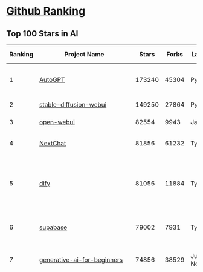 [Github Ranking](../README.md)
==========

## Top 100 Stars in AI

| Ranking | Project Name | Stars | Forks | Language | Open Issues | Description | Last Commit |
| ------- | ------------ | ----- | ----- | -------- | ----------- | ----------- | ----------- |
| 1 | [AutoGPT](https://github.com/Significant-Gravitas/AutoGPT) | 173240 | 45304 | Python | 180 | AutoGPT is the vision of accessible AI for everyone, to use and to build on. Our mission is to provide the tools, so that you can focus on what matters. | 2025-03-12T03:20:36Z |
| 2 | [stable-diffusion-webui](https://github.com/AUTOMATIC1111/stable-diffusion-webui) | 149250 | 27864 | Python | 2309 | Stable Diffusion web UI | 2025-03-04T16:11:29Z |
| 3 | [open-webui](https://github.com/open-webui/open-webui) | 82554 | 9943 | JavaScript | 159 | User-friendly AI Interface (Supports Ollama, OpenAI API, ...) | 2025-03-11T20:49:15Z |
| 4 | [NextChat](https://github.com/ChatGPTNextWeb/NextChat) | 81856 | 61232 | TypeScript | 589 | ✨ Light and Fast AI Assistant. Support: Web \| iOS \| MacOS \| Android \|  Linux \| Windows | 2025-03-10T10:48:27Z |
| 5 | [dify](https://github.com/langgenius/dify) | 81056 | 11884 | TypeScript | 518 | Dify is an open-source LLM app development platform. Dify's intuitive interface combines AI workflow, RAG pipeline, agent capabilities, model management, observability features and more, letting you quickly go from prototype to production. | 2025-03-12T03:25:54Z |
| 6 | [supabase](https://github.com/supabase/supabase) | 79002 | 7931 | TypeScript | 258 | The open source Firebase alternative. Supabase gives you a dedicated Postgres database to build your web, mobile, and AI applications. | 2025-03-11T22:28:55Z |
| 7 | [generative-ai-for-beginners](https://github.com/microsoft/generative-ai-for-beginners) | 74856 | 38529 | Jupyter Notebook | 3 | 21 Lessons, Get Started Building with Generative AI  🔗 https://microsoft.github.io/generative-ai-for-beginners/ | 2025-03-10T23:23:28Z |
| 8 | [funNLP](https://github.com/fighting41love/funNLP) | 71556 | 14732 | Python | 30 | 中英文敏感词、语言检测、中外手机/电话归属地/运营商查询、名字推断性别、手机号抽取、身份证抽取、邮箱抽取、中日文人名库、中文缩写库、拆字词典、词汇情感值、停用词、反动词表、暴恐词表、繁简体转换、英文模拟中文发音、汪峰歌词生成器、职业名称词库、同义词库、反义词库、否定词库、汽车品牌词库、汽车零件词库、连续英文切割、各种中文词向量、公司名字大全、古诗词库、IT词库、财经词库、成语词库、地名词库、历史名人词库、诗词词库、医学词库、饮食词库、法律词库、汽车词库、动物词库、中文聊天语料、中文谣言数据、百度中文问答数据集、句子相似度匹配算法集合、bert资源、文本生成&摘要相关工具、cocoNLP信息抽取工具、国内电话号码正则匹配、清华大学XLORE:中英文跨语言百科知识图谱、清华大学人工智能技术系列报告、自然语言生成、NLU太难了系列、自动对联数据及机器人、用户名黑名单列表、罪名法务名词及分类模型、微信公众号语料、cs224n深度学习自然语言处理课程、中文手写汉字识别、中文自然语言处理 语料/数据集、变量命名神器、分词语料库+代码、任务型对话英文数据集、ASR 语音数据集 + 基于深度学习的中文语音识别系统、笑声检测器、Microsoft多语言数字/单位/如日期时间识别包、中华新华字典数据库及api(包括常用歇后语、成语、词语和汉字)、文档图谱自动生成、SpaCy 中文模型、Common Voice语音识别数据集新版、神经网络关系抽取、基于bert的命名实体识别、关键词(Keyphrase)抽取包pke、基于医疗领域知识图谱的问答系统、基于依存句法与语义角色标注的事件三元组抽取、依存句法分析4万句高质量标注数据、cnocr：用来做中文OCR的Python3包、中文人物关系知识图谱项目、中文nlp竞赛项目及代码汇总、中文字符数据、speech-aligner: 从“人声语音”及其“语言文本”产生音素级别时间对齐标注的工具、AmpliGraph: 知识图谱表示学习(Python)库：知识图谱概念链接预测、Scattertext 文本可视化(python)、语言/知识表示工具：BERT & ERNIE、中文对比英文自然语言处理NLP的区别综述、Synonyms中文近义词工具包、HarvestText领域自适应文本挖掘工具（新词发现-情感分析-实体链接等）、word2word：(Python)方便易用的多语言词-词对集：62种语言/3,564个多语言对、语音识别语料生成工具：从具有音频/字幕的在线视频创建自动语音识别(ASR)语料库、构建医疗实体识别的模型（包含词典和语料标注）、单文档非监督的关键词抽取、Kashgari中使用gpt-2语言模型、开源的金融投资数据提取工具、文本自动摘要库TextTeaser: 仅支持英文、人民日报语料处理工具集、一些关于自然语言的基本模型、基于14W歌曲知识库的问答尝试--功能包括歌词接龙and已知歌词找歌曲以及歌曲歌手歌词三角关系的问答、基于Siamese bilstm模型的相似句子判定模型并提供训练数据集和测试数据集、用Transformer编解码模型实现的根据Hacker News文章标题自动生成评论、用BERT进行序列标记和文本分类的模板代码、LitBank：NLP数据集——支持自然语言处理和计算人文学科任务的100部带标记英文小说语料、百度开源的基准信息抽取系统、虚假新闻数据集、Facebook: LAMA语言模型分析，提供Transformer-XL/BERT/ELMo/GPT预训练语言模型的统一访问接口、CommonsenseQA：面向常识的英文QA挑战、中文知识图谱资料、数据及工具、各大公司内部里大牛分享的技术文档 PDF 或者 PPT、自然语言生成SQL语句（英文）、中文NLP数据增强（EDA）工具、英文NLP数据增强工具 、基于医药知识图谱的智能问答系统、京东商品知识图谱、基于mongodb存储的军事领域知识图谱问答项目、基于远监督的中文关系抽取、语音情感分析、中文ULMFiT-情感分析-文本分类-语料及模型、一个拍照做题程序、世界各国大规模人名库、一个利用有趣中文语料库 qingyun 训练出来的中文聊天机器人、中文聊天机器人seqGAN、省市区镇行政区划数据带拼音标注、教育行业新闻语料库包含自动文摘功能、开放了对话机器人-知识图谱-语义理解-自然语言处理工具及数据、中文知识图谱：基于百度百科中文页面-抽取三元组信息-构建中文知识图谱、masr: 中文语音识别-提供预训练模型-高识别率、Python音频数据增广库、中文全词覆盖BERT及两份阅读理解数据、ConvLab：开源多域端到端对话系统平台、中文自然语言处理数据集、基于最新版本rasa搭建的对话系统、基于TensorFlow和BERT的管道式实体及关系抽取、一个小型的证券知识图谱/知识库、复盘所有NLP比赛的TOP方案、OpenCLaP：多领域开源中文预训练语言模型仓库、UER：基于不同语料+编码器+目标任务的中文预训练模型仓库、中文自然语言处理向量合集、基于金融-司法领域(兼有闲聊性质)的聊天机器人、g2pC：基于上下文的汉语读音自动标记模块、Zincbase 知识图谱构建工具包、诗歌质量评价/细粒度情感诗歌语料库、快速转化「中文数字」和「阿拉伯数字」、百度知道问答语料库、基于知识图谱的问答系统、jieba_fast 加速版的jieba、正则表达式教程、中文阅读理解数据集、基于BERT等最新语言模型的抽取式摘要提取、Python利用深度学习进行文本摘要的综合指南、知识图谱深度学习相关资料整理、维基大规模平行文本语料、StanfordNLP 0.2.0：纯Python版自然语言处理包、NeuralNLP-NeuralClassifier：腾讯开源深度学习文本分类工具、端到端的封闭域对话系统、中文命名实体识别：NeuroNER vs. BertNER、新闻事件线索抽取、2019年百度的三元组抽取比赛：“科学空间队”源码、基于依存句法的开放域文本知识三元组抽取和知识库构建、中文的GPT2训练代码、ML-NLP - 机器学习(Machine Learning)NLP面试中常考到的知识点和代码实现、nlp4han:中文自然语言处理工具集(断句/分词/词性标注/组块/句法分析/语义分析/NER/N元语法/HMM/代词消解/情感分析/拼写检查、XLM：Facebook的跨语言预训练语言模型、用基于BERT的微调和特征提取方法来进行知识图谱百度百科人物词条属性抽取、中文自然语言处理相关的开放任务-数据集-当前最佳结果、CoupletAI - 基于CNN+Bi-LSTM+Attention 的自动对对联系统、抽象知识图谱、MiningZhiDaoQACorpus - 580万百度知道问答数据挖掘项目、brat rapid annotation tool: 序列标注工具、大规模中文知识图谱数据：1.4亿实体、数据增强在机器翻译及其他nlp任务中的应用及效果、allennlp阅读理解:支持多种数据和模型、PDF表格数据提取工具 、 Graphbrain：AI开源软件库和科研工具，目的是促进自动意义提取和文本理解以及知识的探索和推断、简历自动筛选系统、基于命名实体识别的简历自动摘要、中文语言理解测评基准，包括代表性的数据集&基准模型&语料库&排行榜、树洞 OCR 文字识别 、从包含表格的扫描图片中识别表格和文字、语声迁移、Python口语自然语言处理工具集(英文)、 similarity：相似度计算工具包，java编写、海量中文预训练ALBERT模型 、Transformers 2.0 、基于大规模音频数据集Audioset的音频增强 、Poplar：网页版自然语言标注工具、图片文字去除，可用于漫画翻译 、186种语言的数字叫法库、Amazon发布基于知识的人-人开放领域对话数据集 、中文文本纠错模块代码、繁简体转换 、 Python实现的多种文本可读性评价指标、类似于人名/地名/组织机构名的命名体识别数据集 、东南大学《知识图谱》研究生课程(资料)、. 英文拼写检查库 、 wwsearch是企业微信后台自研的全文检索引擎、CHAMELEON：深度学习新闻推荐系统元架构 、 8篇论文梳理BERT相关模型进展与反思、DocSearch：免费文档搜索引擎、 LIDA：轻量交互式对话标注工具 、aili - the fastest in-memory index in the East 东半球最快并发索引 、知识图谱车音工作项目、自然语言生成资源大全 、中日韩分词库mecab的Python接口库、中文文本摘要/关键词提取、汉字字符特征提取器 (featurizer)，提取汉字的特征（发音特征、字形特征）用做深度学习的特征、中文生成任务基准测评 、中文缩写数据集、中文任务基准测评 - 代表性的数据集-基准(预训练)模型-语料库-baseline-工具包-排行榜、PySS3：面向可解释AI的SS3文本分类器机器可视化工具 、中文NLP数据集列表、COPE - 格律诗编辑程序、doccano：基于网页的开源协同多语言文本标注工具 、PreNLP：自然语言预处理库、简单的简历解析器，用来从简历中提取关键信息、用于中文闲聊的GPT2模型：GPT2-chitchat、基于检索聊天机器人多轮响应选择相关资源列表(Leaderboards、Datasets、Papers)、(Colab)抽象文本摘要实现集锦(教程 、词语拼音数据、高效模糊搜索工具、NLP数据增广资源集、微软对话机器人框架 、 GitHub Typo Corpus：大规模GitHub多语言拼写错误/语法错误数据集、TextCluster：短文本聚类预处理模块 Short text cluster、面向语音识别的中文文本规范化、BLINK：最先进的实体链接库、BertPunc：基于BERT的最先进标点修复模型、Tokenizer：快速、可定制的文本词条化库、中文语言理解测评基准，包括代表性的数据集、基准(预训练)模型、语料库、排行榜、spaCy 医学文本挖掘与信息提取 、 NLP任务示例项目代码集、 python拼写检查库、chatbot-list - 行业内关于智能客服、聊天机器人的应用和架构、算法分享和介绍、语音质量评价指标(MOSNet, BSSEval, STOI, PESQ, SRMR)、 用138GB语料训练的法文RoBERTa预训练语言模型 、BERT-NER-Pytorch：三种不同模式的BERT中文NER实验、无道词典 - 有道词典的命令行版本，支持英汉互查和在线查询、2019年NLP亮点回顾、 Chinese medical dialogue data 中文医疗对话数据集 、最好的汉字数字(中文数字)-阿拉伯数字转换工具、 基于百科知识库的中文词语多词义/义项获取与特定句子词语语义消歧、awesome-nlp-sentiment-analysis - 情感分析、情绪原因识别、评价对象和评价词抽取、LineFlow：面向所有深度学习框架的NLP数据高效加载器、中文医学NLP公开资源整理 、MedQuAD：(英文)医学问答数据集、将自然语言数字串解析转换为整数和浮点数、Transfer Learning in Natural Language Processing (NLP) 、面向语音识别的中文/英文发音辞典、Tokenizers：注重性能与多功能性的最先进分词器、CLUENER 细粒度命名实体识别 Fine Grained Named Entity Recognition、 基于BERT的中文命名实体识别、中文谣言数据库、NLP数据集/基准任务大列表、nlp相关的一些论文及代码, 包括主题模型、词向量(Word Embedding)、命名实体识别(NER)、文本分类(Text Classificatin)、文本生成(Text Generation)、文本相似性(Text Similarity)计算等，涉及到各种与nlp相关的算法，基于keras和tensorflow 、Python文本挖掘/NLP实战示例、 Blackstone：面向非结构化法律文本的spaCy pipeline和NLP模型通过同义词替换实现文本“变脸” 、中文 预训练 ELECTREA 模型: 基于对抗学习 pretrain Chinese Model 、albert-chinese-ner - 用预训练语言模型ALBERT做中文NER 、基于GPT2的特定主题文本生成/文本增广、开源预训练语言模型合集、多语言句向量包、编码、标记和实现：一种可控高效的文本生成方法、 英文脏话大列表 、attnvis：GPT2、BERT等transformer语言模型注意力交互可视化、CoVoST：Facebook发布的多语种语音-文本翻译语料库，包括11种语言(法语、德语、荷兰语、俄语、西班牙语、意大利语、土耳其语、波斯语、瑞典语、蒙古语和中文)的语音、文字转录及英文译文、Jiagu自然语言处理工具 - 以BiLSTM等模型为基础，提供知识图谱关系抽取 中文分词 词性标注 命名实体识别 情感分析 新词发现 关键词 文本摘要 文本聚类等功能、用unet实现对文档表格的自动检测，表格重建、NLP事件提取文献资源列表 、 金融领域自然语言处理研究资源大列表、CLUEDatasetSearch - 中英文NLP数据集：搜索所有中文NLP数据集，附常用英文NLP数据集 、medical_NER - 中文医学知识图谱命名实体识别 、(哈佛)讲因果推理的免费书、知识图谱相关学习资料/数据集/工具资源大列表、Forte：灵活强大的自然语言处理pipeline工具集 、Python字符串相似性算法库、PyLaia：面向手写文档分析的深度学习工具包、TextFooler：针对文本分类/推理的对抗文本生成模块、Haystack：灵活、强大的可扩展问答(QA)框架、中文关键短语抽取工具 | 2024-05-10T07:38:24Z |
| 9 | [n8n](https://github.com/n8n-io/n8n) | 66461 | 16470 | TypeScript | 466 | Fair-code workflow automation platform with native AI capabilities. Combine visual building with custom code, self-host or cloud, 400+ integrations. | 2025-03-12T03:35:48Z |
| 10 | [AppFlowy](https://github.com/AppFlowy-IO/AppFlowy) | 61254 | 4091 | Dart | 910 | Bring projects, wikis, and teams together with AI. AppFlowy is the AI collaborative workspace where you achieve more without losing control of your data. The leading open source Notion alternative. | 2025-03-12T03:16:58Z |
| 11 | [lobe-chat](https://github.com/lobehub/lobe-chat) | 57517 | 12207 | TypeScript | 597 | 🤯 Lobe Chat - an open-source, modern-design AI chat framework. Supports Multi AI Providers( OpenAI / Claude 3 / Gemini / Ollama / DeepSeek / Qwen), Knowledge Base (file upload / knowledge management / RAG ), Multi-Modals (Plugins/Artifacts) and Thinking. One-click FREE deployment of your private ChatGPT/ Claude / DeepSeek application. | 2025-03-12T00:28:29Z |
| 12 | [ChatGPT](https://github.com/lencx/ChatGPT) | 53646 | 6055 | Rust | 782 | 🔮 ChatGPT Desktop Application (Mac, Windows and Linux) | 2024-08-29T17:58:11Z |
| 13 | [gpt-engineer](https://github.com/AntonOsika/gpt-engineer) | 53338 | 6977 | Python | 22 | CLI platform to experiment with codegen. Precursor to: https://lovable.dev | 2024-11-17T22:47:32Z |
| 14 | [MetaGPT](https://github.com/geekan/MetaGPT) | 51804 | 6119 | Python | 52 | 🌟 The Multi-Agent Framework: First AI Software Company, Towards Natural Language Programming | 2025-03-11T16:48:33Z |
| 15 | [langflow](https://github.com/langflow-ai/langflow) | 51131 | 5615 | Python | 337 | Langflow is a low-code app builder for RAG and multi-agent AI applications. It’s Python-based and agnostic to any model, API, or database. | 2025-03-12T01:20:04Z |
| 16 | [meilisearch](https://github.com/meilisearch/meilisearch) | 49712 | 1950 | Rust | 188 | A lightning-fast search engine API bringing AI-powered hybrid search to your sites and applications. | 2025-03-11T17:16:06Z |
| 17 | [Deep-Live-Cam](https://github.com/hacksider/Deep-Live-Cam) | 44587 | 6573 | Python | 15 | real time face swap and one-click video deepfake with only a single image | 2025-03-06T06:05:28Z |
| 18 | [LLaMA-Factory](https://github.com/hiyouga/LLaMA-Factory) | 43802 | 5357 | Python | 345 | Unified Efficient Fine-Tuning of 100+ LLMs & VLMs (ACL 2024) | 2025-03-11T16:33:51Z |
| 19 | [LLMs-from-scratch](https://github.com/rasbt/LLMs-from-scratch) | 41801 | 5680 | Jupyter Notebook | 0 | Implement a ChatGPT-like LLM in PyTorch from scratch, step by step | 2025-03-09T15:49:41Z |
| 20 | [JeecgBoot](https://github.com/jeecgboot/JeecgBoot) | 41795 | 15136 | Java | 44 | 🔥「AI 低代码平台」前后端分离 SpringBoot 2.x/3.x，SpringCloud，Ant Design&Vue3，Mybatis，Shiro！强大的代码生成器让前后端代码一键生成，无需写任何代码! 引领AI低代码开发模式 AI生成->OnlineCoding->代码生成->手工MERGE，帮助Java项目解决80%重复工作，让开发更关注业务，提高开发效率、节省成本，同时又不失灵活性 | 2025-03-11T01:52:52Z |
| 21 | [browser-use](https://github.com/browser-use/browser-use) | 41580 | 4238 | Python | 300 | Make websites accessible for AI agents | 2025-03-11T06:13:25Z |
| 22 | [autogen](https://github.com/microsoft/autogen) | 41216 | 6131 | Python | 465 | A programming framework for agentic AI 🤖 PyPi: autogen-agentchat Discord: https://aka.ms/autogen-discord Office Hour: https://aka.ms/autogen-officehour | 2025-03-12T02:37:10Z |
| 23 | [anything-llm](https://github.com/Mintplex-Labs/anything-llm) | 40765 | 3909 | JavaScript | 230 | The all-in-one Desktop & Docker AI application with built-in RAG, AI agents, No-code agent builder, and more. | 2025-03-12T00:47:21Z |
| 24 | [ColossalAI](https://github.com/hpcaitech/ColossalAI) | 40576 | 4478 | Python | 418 | Making large AI models cheaper, faster and more accessible | 2025-03-11T08:17:09Z |
| 25 | [kong](https://github.com/Kong/kong) | 40312 | 4881 | Lua | 54 | 🦍 The Cloud-Native API Gateway and AI Gateway. | 2025-03-11T08:45:46Z |
| 26 | [ailearning](https://github.com/apachecn/ailearning) | 40294 | 11518 | Python | 2 | AiLearning：数据分析+机器学习实战+线性代数+PyTorch+NLTK+TF2 | 2024-11-12T16:21:55Z |
| 27 | [ClickHouse](https://github.com/ClickHouse/ClickHouse) | 39464 | 7167 | C++ | 3878 | ClickHouse® is a real-time analytics database management system | 2025-03-12T01:46:10Z |
| 28 | [airflow](https://github.com/apache/airflow) | 39115 | 14782 | Python | 1134 | Apache Airflow - A platform to programmatically author, schedule, and monitor workflows | 2025-03-12T02:08:01Z |
| 29 | [WeChatMsg](https://github.com/LC044/WeChatMsg) | 37965 | 3912 | Python | 59 | 提取微信聊天记录，将其导出成HTML、Word、Excel文档永久保存，对聊天记录进行分析生成年度聊天报告，用聊天数据训练专属于个人的AI聊天助手 | 2025-03-11T09:59:23Z |
| 30 | [quivr](https://github.com/QuivrHQ/quivr) | 37515 | 3636 | Python | 27 | Opiniated RAG for integrating GenAI in your apps 🧠   Focus on your product rather than the RAG. Easy integration in existing products with customisation!  Any LLM: GPT4, Groq, Llama. Any Vectorstore: PGVector, Faiss. Any Files. Anyway you want.  | 2025-03-11T16:05:53Z |
| 31 | [Open-Assistant](https://github.com/LAION-AI/Open-Assistant) | 37248 | 3262 | Python | 226 | OpenAssistant is a chat-based assistant that understands tasks, can interact with third-party systems, and retrieve information dynamically to do so. | 2024-08-17T01:55:35Z |
| 32 | [OpenBB](https://github.com/OpenBB-finance/OpenBB) | 36707 | 3326 | Python | 37 | Investment Research for Everyone, Everywhere. | 2025-03-11T21:17:11Z |
| 33 | [photoprism](https://github.com/photoprism/photoprism) | 36647 | 2034 | Go | 446 | AI-Powered Photos App for the Decentralized Web 🌈💎✨ | 2025-03-12T03:26:10Z |
| 34 | [GitHubDaily](https://github.com/GitHubDaily/GitHubDaily) | 36596 | 3860 | None | 317 | 坚持分享 GitHub 上高质量、有趣实用的开源技术教程、开发者工具、编程网站、技术资讯。A list cool, interesting projects of GitHub. | 2025-01-14T10:15:57Z |
| 35 | [AI-For-Beginners](https://github.com/microsoft/AI-For-Beginners) | 36426 | 6533 | Jupyter Notebook | 26 | 12 Weeks, 24 Lessons, AI for All! | 2025-03-11T16:34:40Z |
| 36 | [MockingBird](https://github.com/babysor/MockingBird) | 35927 | 5241 | Python | 474 | 🚀AI拟声: 5秒内克隆您的声音并生成任意语音内容 Clone a voice in 5 seconds to generate arbitrary speech in real-time | 2024-11-15T05:00:29Z |
| 37 | [ray](https://github.com/ray-project/ray) | 35917 | 6090 | Python | 3727 | Ray is an AI compute engine. Ray consists of a core distributed runtime and a set of AI Libraries for accelerating ML workloads. | 2025-03-12T03:14:28Z |
| 38 | [upscayl](https://github.com/upscayl/upscayl) | 35647 | 1636 | TypeScript | 57 | 🆙 Upscayl - #1 Free and Open Source AI Image Upscaler for Linux, MacOS and Windows. | 2025-03-10T00:05:23Z |
| 39 | [chatgpt-on-wechat](https://github.com/zhayujie/chatgpt-on-wechat) | 35588 | 9005 | Python | 282 | 基于大模型搭建的聊天机器人，同时支持 微信公众号、企业微信应用、飞书、钉钉 等接入，可选择GPT3.5/GPT-4o/GPT-o1/ DeepSeek/Claude/文心一言/讯飞星火/通义千问/ Gemini/GLM-4/Claude/Kimi/LinkAI，能处理文本、语音和图片，访问操作系统和互联网，支持基于自有知识库进行定制企业智能客服。 | 2025-02-05T04:27:07Z |
| 40 | [google-research](https://github.com/google-research/google-research) | 35082 | 8033 | Jupyter Notebook | 1005 | Google Research | 2025-03-11T16:26:40Z |
| 41 | [gold-miner](https://github.com/xitu/gold-miner) | 33978 | 5036 | None | 5 | 🥇掘金翻译计划，可能是世界最大最好的英译中技术社区，最懂读者和译者的翻译平台： | 2024-04-17T09:44:37Z |
| 42 | [AgentGPT](https://github.com/reworkd/AgentGPT) | 33281 | 9359 | TypeScript | 125 | 🤖 Assemble, configure, and deploy autonomous AI Agents in your browser. | 2025-03-10T21:21:44Z |
| 43 | [chatbox](https://github.com/Bin-Huang/chatbox) | 33132 | 3155 | TypeScript | 583 | User-friendly Desktop Client App for AI Models/LLMs (GPT, Claude, Gemini, Ollama...) | 2025-03-04T00:02:32Z |
| 44 | [crawl4ai](https://github.com/unclecode/crawl4ai) | 33083 | 2821 | Python | 67 | 🚀🤖 Crawl4AI: Open-source LLM Friendly Web Crawler & Scraper. Don't be shy, join here: https://discord.gg/mEkkMXFG | 2025-03-10T10:57:18Z |
| 45 | [gpt-pilot](https://github.com/Pythagora-io/gpt-pilot) | 32470 | 3302 | Python | 240 | The first real AI developer | 2025-03-04T06:26:32Z |
| 46 | [fairseq](https://github.com/facebookresearch/fairseq) | 31128 | 6489 | Python | 1165 | Facebook AI Research Sequence-to-Sequence Toolkit written in Python. | 2025-01-09T16:43:36Z |
| 47 | [spaCy](https://github.com/explosion/spaCy) | 31109 | 4464 | Python | 160 | 💫 Industrial-strength Natural Language Processing (NLP) in Python | 2025-02-03T17:32:33Z |
| 48 | [LocalAI](https://github.com/mudler/LocalAI) | 30983 | 2333 | Go | 408 | :robot: The free, Open Source alternative to OpenAI, Claude and others. Self-hosted and local-first. Drop-in replacement for OpenAI,  running on consumer-grade hardware. No GPU required. Runs gguf, transformers, diffusers and many more models architectures. Features: Generate Text, Audio, Video, Images, Voice Cloning, Distributed, P2P inference | 2025-03-11T11:19:04Z |
| 49 | [firecrawl](https://github.com/mendableai/firecrawl) | 30526 | 2580 | TypeScript | 123 | 🔥 Turn entire websites into LLM-ready markdown or structured data. Scrape, crawl and extract with a single API. | 2025-03-11T21:01:44Z |
| 50 | [chatbot-ui](https://github.com/mckaywrigley/chatbot-ui) | 30422 | 8485 | TypeScript | 160 | AI chat for any model. | 2024-08-03T00:38:07Z |
| 51 | [tabby](https://github.com/TabbyML/tabby) | 30395 | 1402 | Rust | 176 | Self-hosted AI coding assistant | 2025-03-11T20:03:25Z |
| 52 | [fabric](https://github.com/danielmiessler/fabric) | 29914 | 3079 | Go | 188 | fabric is an open-source framework for augmenting humans using AI. It provides a modular framework for solving specific problems using a crowdsourced set of AI prompts that can be used anywhere. | 2025-03-11T09:05:46Z |
| 53 | [AI-Expert-Roadmap](https://github.com/AMAI-GmbH/AI-Expert-Roadmap) | 29625 | 2526 | JavaScript | 19 | Roadmap to becoming an Artificial Intelligence Expert in 2022 | 2023-12-31T02:20:16Z |
| 54 | [netron](https://github.com/lutzroeder/netron) | 29612 | 2862 | JavaScript | 20 | Visualizer for neural network, deep learning and machine learning models | 2025-03-11T03:05:40Z |
| 55 | [ruoyi-vue-pro](https://github.com/YunaiV/ruoyi-vue-pro) | 29566 | 6395 | Java | 13 | 🔥 官方推荐 🔥 RuoYi-Vue 全新 Pro 版本，优化重构所有功能。基于 Spring Boot + MyBatis Plus + Vue & Element 实现的后台管理系统 + 微信小程序，支持 RBAC 动态权限、数据权限、SaaS 多租户、Flowable 工作流、三方登录、支付、短信、商城、CRM、ERP、AI 大模型等功能。你的 ⭐️ Star ⭐️，是作者生发的动力！ | 2025-02-15T02:03:30Z |
| 56 | [roop](https://github.com/s0md3v/roop) | 29440 | 6657 | Python | 0 | one-click face swap | 2024-08-19T12:57:17Z |
| 57 | [Mr.-Ranedeer-AI-Tutor](https://github.com/JushBJJ/Mr.-Ranedeer-AI-Tutor) | 29405 | 3369 | None | 13 | A GPT-4 AI Tutor Prompt for customizable personalized learning experiences. | 2024-03-25T13:06:55Z |
| 58 | [pytorch-lightning](https://github.com/Lightning-AI/pytorch-lightning) | 29109 | 3451 | Python | 885 | Pretrain, finetune ANY AI model of ANY size on multiple GPUs, TPUs with zero code changes. | 2025-03-11T13:56:59Z |
| 59 | [aider](https://github.com/Aider-AI/aider) | 29029 | 2632 | Python | 583 | aider is AI pair programming in your terminal | 2025-03-12T02:12:37Z |
| 60 | [cursor](https://github.com/getcursor/cursor) | 28439 | 1769 | None | 1477 | The AI Code Editor | 2024-10-13T19:23:26Z |
| 61 | [crewAI](https://github.com/crewAIInc/crewAI) | 28215 | 3820 | Python | 97 | Framework for orchestrating role-playing, autonomous AI agents. By fostering collaborative intelligence, CrewAI empowers agents to work together seamlessly, tackling complex tasks. | 2025-03-11T23:01:34Z |
| 62 | [Jobs_Applier_AI_Agent_AIHawk](https://github.com/feder-cr/Jobs_Applier_AI_Agent_AIHawk) | 27540 | 4114 | Python | 32 | Jobs_Applier_AI_Agent_AIHawk aims to easy job hunt process by automating the job application process. Utilizing artificial intelligence, it enables users to apply for multiple jobs in a tailored way. | 2025-02-02T13:05:02Z |
| 63 | [mindsdb](https://github.com/mindsdb/mindsdb) | 27307 | 4911 | Python | 69 | AI's query engine - Platform for building AI that can learn and answer questions over large scale federated data. | 2025-03-11T22:29:53Z |
| 64 | [so-vits-svc](https://github.com/svc-develop-team/so-vits-svc) | 26688 | 4930 | Python | 21 | SoftVC VITS Singing Voice Conversion | 2023-11-11T13:11:31Z |
| 65 | [khoj](https://github.com/khoj-ai/khoj) | 26606 | 1450 | Python | 69 | Your AI second brain. Self-hostable. Get answers from the web or your docs. Build custom agents, schedule automations, do deep research. Turn any online or local LLM into your personal, autonomous AI (gpt, claude, gemini, llama, qwen, mistral). Get started - free. | 2025-03-11T18:52:15Z |
| 66 | [exo](https://github.com/exo-explore/exo) | 26326 | 1597 | Python | 306 | Run your own AI cluster at home with everyday devices 📱💻 🖥️⌚ | 2025-03-12T00:23:49Z |
| 67 | [mem0](https://github.com/mem0ai/mem0) | 25818 | 2443 | Python | 216 | The Memory layer for AI Agents | 2025-03-11T22:33:49Z |
| 68 | [generative-models](https://github.com/Stability-AI/generative-models) | 25485 | 2827 | Python | 261 | Generative Models by Stability AI | 2024-09-04T22:00:56Z |
| 69 | [MoneyPrinterTurbo](https://github.com/harry0703/MoneyPrinterTurbo) | 25114 | 3671 | Python | 111 | 利用AI大模型，一键生成高清短视频 Generate short videos with one click using AI LLM. | 2025-02-10T03:08:23Z |
| 70 | [nx](https://github.com/nrwl/nx) | 24904 | 2471 | TypeScript | 604 | Build system, optimized for monorepos, with AI-powered architectural awareness and advanced CI capabilities. | 2025-03-12T00:09:48Z |
| 71 | [InvokeAI](https://github.com/invoke-ai/InvokeAI) | 24629 | 2500 | TypeScript | 654 | Invoke is a leading creative engine for Stable Diffusion models, empowering professionals, artists, and enthusiasts to generate and create visual media using the latest AI-driven technologies. The solution offers an industry leading WebUI, and serves as the foundation for multiple commercial products. | 2025-03-12T02:04:38Z |
| 72 | [continue](https://github.com/continuedev/continue) | 24390 | 2393 | TypeScript | 1137 | ⏩ Create, share, and use custom AI code assistants with our open-source IDE extensions and hub of models, rules, prompts, docs, and other building blocks | 2025-03-12T02:39:28Z |
| 73 | [Genesis](https://github.com/Genesis-Embodied-AI/Genesis) | 24324 | 2110 | Python | 178 | A generative world for general-purpose robotics & embodied AI learning. | 2025-03-12T03:10:13Z |
| 74 | [composio](https://github.com/ComposioHQ/composio) | 24061 | 4354 | Python | 24 | Composio equip's your AI agents & LLMs with 100+ high-quality integrations via function calling | 2025-03-11T20:24:57Z |
| 75 | [docling](https://github.com/DS4SD/docling) | 23777 | 1381 | Python | 179 | Get your documents ready for gen AI | 2025-03-11T15:31:55Z |
| 76 | [max](https://github.com/modular/max) | 23768 | 2586 | Mojo | 611 | The MAX Platform (includes Mojo) | 2025-03-11T15:05:34Z |
| 77 | [semantic-kernel](https://github.com/microsoft/semantic-kernel) | 23468 | 3589 | C# | 382 | Integrate cutting-edge LLM technology quickly and easily into your apps | 2025-03-11T22:54:10Z |
| 78 | [Follow](https://github.com/RSSNext/Follow) | 23159 | 970 | TypeScript | 224 | 🧡 Follow everything in one place | 2025-03-12T03:32:44Z |
| 79 | [LibreChat](https://github.com/danny-avila/LibreChat) | 23067 | 3860 | TypeScript | 142 | Enhanced ChatGPT Clone: Features Agents, DeepSeek, Anthropic, AWS, OpenAI, Assistants API, Azure, Groq, o1, GPT-4o, Mistral, OpenRouter, Vertex AI, Gemini, Artifacts, AI model switching, message search, Code Interpreter, langchain, DALL-E-3, OpenAPI Actions, Functions, Secure Multi-User Auth, Presets, open-source for self-hosting. Active project. | 2025-03-11T18:45:30Z |
| 80 | [FastGPT](https://github.com/labring/FastGPT) | 22555 | 5789 | TypeScript | 427 | FastGPT is a knowledge-based platform built on the LLMs, offers a comprehensive suite of out-of-the-box capabilities such as data processing, RAG retrieval, and visual AI workflow orchestration, letting you easily develop and deploy complex question-answering systems without the need for extensive setup or configuration. | 2025-03-11T13:58:24Z |
| 81 | [llm-app](https://github.com/pathwaycom/llm-app) | 22550 | 382 | Jupyter Notebook | 5 | Ready-to-run cloud templates for RAG, AI pipelines, and enterprise search with live data. 🐳Docker-friendly.⚡Always in sync with Sharepoint, Google Drive, S3, Kafka, PostgreSQL, real-time data APIs, and more. | 2025-03-11T08:31:38Z |
| 82 | [Warp](https://github.com/warpdotdev/Warp) | 22476 | 402 | None | 2650 | Warp is a modern, Rust-based terminal with AI built in so you and your team can build great software, faster. | 2025-03-04T16:49:27Z |
| 83 | [500-AI-Machine-learning-Deep-learning-Computer-vision-NLP-Projects-with-code](https://github.com/ashishpatel26/500-AI-Machine-learning-Deep-learning-Computer-vision-NLP-Projects-with-code) | 22470 | 5485 | None | 39 | 500 AI Machine learning Deep learning Computer vision NLP Projects with code | 2024-07-26T13:06:49Z |
| 84 | [qdrant](https://github.com/qdrant/qdrant) | 22414 | 1534 | Rust | 310 | Qdrant - High-performance, massive-scale Vector Database and Vector Search Engine for the next generation of AI. Also available in the cloud https://cloud.qdrant.io/ | 2025-03-12T03:00:56Z |
| 85 | [gin-vue-admin](https://github.com/flipped-aurora/gin-vue-admin) | 22374 | 6573 | Go | 21 | 🚀Vite+Vue3+Gin拥有AI辅助的基础开发平台，支持TS和JS混用。它集成了JWT鉴权、权限管理、动态路由、显隐可控组件、分页封装、多点登录拦截、资源权限、上传下载、代码生成器、表单生成器和可配置的导入导出等开发必备功能。 | 2025-03-12T02:35:52Z |
| 86 | [facefusion](https://github.com/facefusion/facefusion) | 21911 | 3304 | Python | 0 | Industry leading face manipulation platform | 2025-03-11T08:01:41Z |
| 87 | [learnopencv](https://github.com/spmallick/learnopencv) | 21694 | 11674 | Jupyter Notebook | 229 | Learn OpenCV  : C++ and Python Examples | 2025-03-11T14:40:17Z |
| 88 | [frigate](https://github.com/blakeblackshear/frigate) | 21470 | 1979 | TypeScript | 106 | NVR with realtime local object detection for IP cameras | 2025-03-12T03:31:08Z |
| 89 | [serve](https://github.com/jina-ai/serve) | 21404 | 2219 | Python | 5 | ☁️ Build multimodal AI applications with cloud-native stack | 2025-02-27T09:40:52Z |
| 90 | [gpt-crawler](https://github.com/BuilderIO/gpt-crawler) | 21064 | 2247 | TypeScript | 91 | Crawl a site to generate knowledge files to create your own custom GPT from a URL | 2025-01-23T00:18:52Z |
| 91 | [IOPaint](https://github.com/Sanster/IOPaint) | 20604 | 2098 | Python | 78 | Image inpainting tool powered by SOTA AI Model. Remove any unwanted object, defect, people from your pictures or erase and replace(powered by stable diffusion) any thing on your pictures. | 2024-11-23T14:58:01Z |
| 92 | [agno](https://github.com/agno-agi/agno) | 20560 | 2731 | Python | 53 | Build Multimodal AI Agents with memory, knowledge and tools. Simple, fast and model-agnostic. | 2025-03-12T03:27:45Z |
| 93 | [Perplexica](https://github.com/ItzCrazyKns/Perplexica) | 20488 | 2052 | TypeScript | 118 | Perplexica is an AI-powered search engine. It is an Open source alternative to Perplexity AI | 2025-03-08T14:38:59Z |
| 94 | [h4cker](https://github.com/The-Art-of-Hacking/h4cker) | 20164 | 3702 | Jupyter Notebook | 1 | This repository is primarily maintained by Omar Santos (@santosomar) and includes thousands of resources related to ethical hacking, bug bounties, digital forensics and incident response (DFIR), artificial intelligence security, vulnerability research, exploit development, reverse engineering, and more. | 2025-03-02T03:07:28Z |
| 95 | [openui](https://github.com/wandb/openui) | 20085 | 1882 | TypeScript | 60 | OpenUI let's you describe UI using your imagination, then see it rendered live. | 2024-10-21T18:02:00Z |
| 96 | [gpt-researcher](https://github.com/assafelovic/gpt-researcher) | 20008 | 2564 | Python | 54 | LLM based autonomous agent that conducts deep local and web research on any topic and generates a long report with citations. | 2025-03-10T19:53:00Z |
| 97 | [recommenders](https://github.com/recommenders-team/recommenders) | 19901 | 3171 | Python | 163 | Best Practices on Recommendation Systems | 2025-03-10T14:53:08Z |
| 98 | [Chat2DB](https://github.com/CodePhiliaX/Chat2DB) | 19807 | 2206 | Java | 411 | 🔥🔥🔥AI-driven database tool and SQL client, The hottest GUI client, supporting MySQL, Oracle, PostgreSQL, DB2, SQL Server, DB2, SQLite, H2, ClickHouse, and more. | 2025-03-05T07:57:52Z |
| 99 | [mlflow](https://github.com/mlflow/mlflow) | 19738 | 4385 | Python | 1392 | Open source platform for the machine learning lifecycle | 2025-03-12T00:07:59Z |
| 100 | [haystack](https://github.com/deepset-ai/haystack) | 19726 | 2088 | Python | 116 | AI orchestration framework to build customizable, production-ready LLM applications. Connect components (models, vector DBs, file converters) to pipelines or agents that can interact with your data. With advanced retrieval methods, it's best suited for building RAG, question answering, semantic search or conversational agent chatbots. | 2025-03-12T03:02:11Z |

